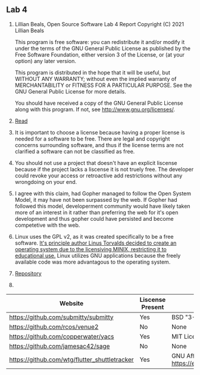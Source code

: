 ## Lab 4

1.  Lillian Beals, Open Source Software Lab 4 Report
    Copyright (C) 2021 Lillian Beals

    This program is free software: you can redistribute it and/or modify
    it under the terms of the GNU General Public License as published by
    the Free Software Foundation, either version 3 of the License, or
    (at your option) any later version.

    This program is distributed in the hope that it will be useful,
    but WITHOUT ANY WARRANTY; without even the implied warranty of
    MERCHANTABILITY or FITNESS FOR A PARTICULAR PURPOSE.  See the
    GNU General Public License for more details.

    You should have received a copy of the GNU General Public License
    along with this program.  If not, see <http://www.gnu.org/licenses/>.

2. [Read](https://www.gnu.org/philosophy/free-sw.html)

3. It is important to choose a license because having a proper license is needed for a software to be free. There are legal and copyright concerns surrounding software, and thus if the license terms are not clarified a software can not be classified as free. 

4. You should not use a project that doesn't have an explicit liscense because if the project lacks a liscense it is not truely free. The developer could revoke your access or retroactive add restrictions without any wrongdoing on your end.

5. I agree with this claim, had Gopher managed to follow the Open System Model, it may have not been surpassed by the web. If Gopher had followed this model, developerment community would have likely taken more of an interest in it rather than preferring the web for it's open development and thus gopher could have persisted and become competetive with the web.

6. Linux uses the GPL v2, as it was created specifically to be a free software. [It's principle author Linus Torvalds decided to create an operating system due to the licensiving MINIX, restricting it to educational use.](https://en.wikipedia.org/wiki/Linux#Creation) Linux utilizes GNU applications because the freely available code was more advantagous to the operating system. 

7. [Repository](https://github.com/LillianBeals/Lab04Q7/blob/main/README.md)

8.  
| Website | Liscense Present | License |
| ------- | ---------------- | ------- |
| https://github.com/submitty/submitty | Yes | BSD "3-Clause" https://en.wikipedia.org/wiki/BSD_licenses |
| https://github.com/rcos/venue2 | No | None |
| https://github.com/copperwater/yacs | Yes | MIT License https://en.wikipedia.org/wiki/MIT_License |
| https://github.com/jamesac42/sage | No | None |
| https://github.com/wtg/flutter_shuttletracker | Yes | GNU Affero General Public License https://en.wikipedia.org/wiki/GNU_Affero_General_Public_License |
